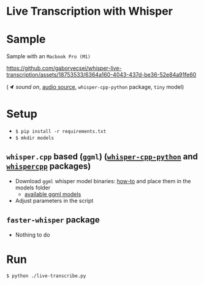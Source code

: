 # Live Transcription with Whisper

# Sample

Sample with an `Macbook Pro (M1)`

https://github.com/gaborvecsei/whisper-live-transcription/assets/18753533/6364a160-4043-437d-be36-52e84a91fe60

(_🔈 sound on_, [audio source](https://www.youtube.com/watch?v=-WSrY-xH5pI), `whisper-cpp-python` package, `tiny` model)

# Setup

- `$ pip install -r requirements.txt`
- `$ mkdir models`

## `whisper.cpp` based (`ggml`) ([`whisper-cpp-python`](https://github.com/carloscdias/whisper-cpp-python) and [`whispercpp`](https://github.com/aarnphm/whispercpp) packages)

- Download `ggml` whisper model binaries: [how-to](https://github.com/ggerganov/whisper.cpp/tree/master/models) and place them in the models folder
  - [available ggml models](https://ggml.ggerganov.com/)
- Adjust parameters in the script

## `faster-whisper` package

- Nothing to do

# Run

```
$ python ./live-transcribe.py
```
